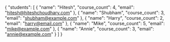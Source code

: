 {
  "students": [
    {
      "name": "Hitesh",
      "course_count": 4,
      "email": "hitesh@hiteshchoudhary.com"
    },
    {
      "name": "Shubham",
      "course_count": 3,
      "email": "shubham@example.com"
    },
    {
      "name": "Harry",
      "course_count": 2,
      "email": "harry@email.com"
    },
    {
      "name": "Mike",
      "course_count": 5,
      "email": "mike@example.com"
    },
    {
      "name": "Annie",
      "course_count": 3,
      "email": "annie@example.com"
    }
  ]
}
